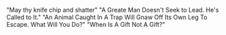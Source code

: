 "May thy knife chip and shatter"
"A Greate Man Doesn't Seek to Lead. He's Called to It."
"An Animal Caught In A Trap Will Gnaw Off Its Own Leg To Escape. What Will You Do?"
"When Is A Gift Not A Gift?"
